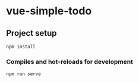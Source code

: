 # vue-simple-todo

## Project setup
```
npm install
```

### Compiles and hot-reloads for development
```
npm run serve
```